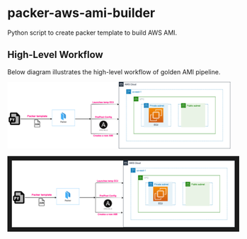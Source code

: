 packer-aws-ami-builder
======================

Python script to create packer template to build AWS AMI.

High-Level Workflow
-------------------

Below diagram illustrates the high-level workflow of golden AMI pipeline.

![Alt text](images/aws-ami-builder.png?raw=true "pipeline")

<img src="https://raw.githubusercontent.com/thefossgeek/packer-aws-ami-builder/main/images/aws-ami-builder.png" title="high-level-workflow" border="10" />

